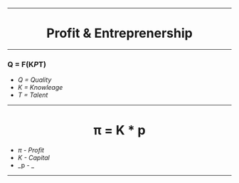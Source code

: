 ***
<div align="center">
    <h1>Profit & Entreprenership</h1>
</div>

***
### __Q = F(K*P*T)__
   
   * _Q = Quality_  
   * _K = Knowleage_  
   * _T = Talent_  

***

<div align="center">
    <h1>π = K * p </h1>
</div>

  * _π - Profit_ 
  * _K - Capital_  
  * _p - _  

***